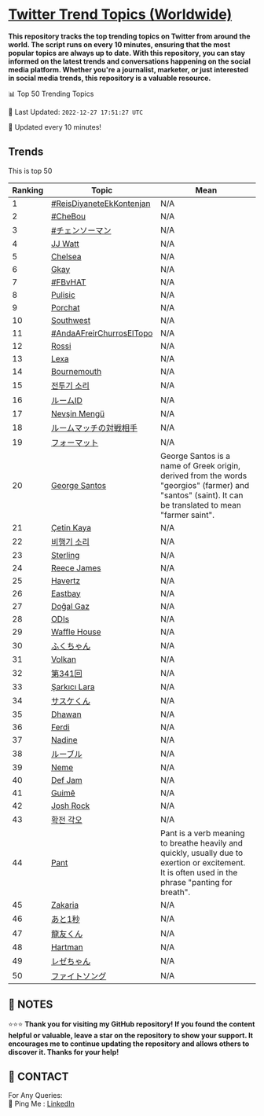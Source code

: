 [Twitter Trend Topics (Worldwide)](https://github.com/ErcinDedeoglu/Twitter-Trend-Topics)
==========

**This repository tracks the top trending topics on Twitter from around the world. 
The script runs on every 10 minutes, ensuring that the most popular topics are always up to date. 
With this repository, you can stay informed on the latest trends and conversations happening on the social media platform. 
Whether you're a journalist, marketer, or just interested in social media trends, this repository is a valuable resource.**


📊 Top 50 Trending Topics

📆 Last Updated: `2022-12-27 17:51:27 UTC`

🔧 Updated every 10 minutes!


## Trends

This is top 50

| Ranking | Topic | Mean |
| ------- | ------------ | ------------ |
| 1 | [#ReisDiyaneteEkKontenjan](http://twitter.com/search?q=%23ReisDiyaneteEkKontenjan) | N/A |
| 2 | [#CheBou](http://twitter.com/search?q=%23CheBou) | N/A |
| 3 | [#チェンソーマン](http://twitter.com/search?q=%23%e3%83%81%e3%82%a7%e3%83%b3%e3%82%bd%e3%83%bc%e3%83%9e%e3%83%b3) | N/A |
| 4 | [JJ Watt](http://twitter.com/search?q=JJ+Watt) | N/A |
| 5 | [Chelsea](http://twitter.com/search?q=Chelsea) | N/A |
| 6 | [Gkay](http://twitter.com/search?q=Gkay) | N/A |
| 7 | [#FBvHAT](http://twitter.com/search?q=%23FBvHAT) | N/A |
| 8 | [Pulisic](http://twitter.com/search?q=Pulisic) | N/A |
| 9 | [Porchat](http://twitter.com/search?q=Porchat) | N/A |
| 10 | [Southwest](http://twitter.com/search?q=Southwest) | N/A |
| 11 | [#AndaAFreirChurrosElTopo](http://twitter.com/search?q=%23AndaAFreirChurrosElTopo) | N/A |
| 12 | [Rossi](http://twitter.com/search?q=Rossi) | N/A |
| 13 | [Lexa](http://twitter.com/search?q=Lexa) | N/A |
| 14 | [Bournemouth](http://twitter.com/search?q=Bournemouth) | N/A |
| 15 | [전투기 소리](http://twitter.com/search?q=%ec%a0%84%ed%88%ac%ea%b8%b0+%ec%86%8c%eb%a6%ac) | N/A |
| 16 | [ルームID](http://twitter.com/search?q=%e3%83%ab%e3%83%bc%e3%83%a0ID) | N/A |
| 17 | [Nevşin Mengü](http://twitter.com/search?q=Nev%c5%9fin+Meng%c3%bc) | N/A |
| 18 | [ルームマッチの対戦相手](http://twitter.com/search?q=%e3%83%ab%e3%83%bc%e3%83%a0%e3%83%9e%e3%83%83%e3%83%81%e3%81%ae%e5%af%be%e6%88%a6%e7%9b%b8%e6%89%8b) | N/A |
| 19 | [フォーマット](http://twitter.com/search?q=%e3%83%95%e3%82%a9%e3%83%bc%e3%83%9e%e3%83%83%e3%83%88) | N/A |
| 20 | [George Santos](http://twitter.com/search?q=George+Santos) | George Santos is a name of Greek origin, derived from the words "georgios" (farmer) and "santos" (saint). It can be translated to mean "farmer saint". |
| 21 | [Çetin Kaya](http://twitter.com/search?q=%c3%87etin+Kaya) | N/A |
| 22 | [비행기 소리](http://twitter.com/search?q=%eb%b9%84%ed%96%89%ea%b8%b0+%ec%86%8c%eb%a6%ac) | N/A |
| 23 | [Sterling](http://twitter.com/search?q=Sterling) | N/A |
| 24 | [Reece James](http://twitter.com/search?q=Reece+James) | N/A |
| 25 | [Havertz](http://twitter.com/search?q=Havertz) | N/A |
| 26 | [Eastbay](http://twitter.com/search?q=Eastbay) | N/A |
| 27 | [Doğal Gaz](http://twitter.com/search?q=Do%c4%9fal+Gaz) | N/A |
| 28 | [ODIs](http://twitter.com/search?q=ODIs) | N/A |
| 29 | [Waffle House](http://twitter.com/search?q=Waffle+House) | N/A |
| 30 | [ふくちゃん](http://twitter.com/search?q=%e3%81%b5%e3%81%8f%e3%81%a1%e3%82%83%e3%82%93) | N/A |
| 31 | [Volkan](http://twitter.com/search?q=Volkan) | N/A |
| 32 | [第341回](http://twitter.com/search?q=%e7%ac%ac341%e5%9b%9e) | N/A |
| 33 | [Şarkıcı Lara](http://twitter.com/search?q=%c5%9eark%c4%b1c%c4%b1+Lara) | N/A |
| 34 | [サスケくん](http://twitter.com/search?q=%e3%82%b5%e3%82%b9%e3%82%b1%e3%81%8f%e3%82%93) | N/A |
| 35 | [Dhawan](http://twitter.com/search?q=Dhawan) | N/A |
| 36 | [Ferdi](http://twitter.com/search?q=Ferdi) | N/A |
| 37 | [Nadine](http://twitter.com/search?q=Nadine) | N/A |
| 38 | [ルーブル](http://twitter.com/search?q=%e3%83%ab%e3%83%bc%e3%83%96%e3%83%ab) | N/A |
| 39 | [Neme](http://twitter.com/search?q=Neme) | N/A |
| 40 | [Def Jam](http://twitter.com/search?q=Def+Jam) | N/A |
| 41 | [Guimê](http://twitter.com/search?q=Guim%c3%aa) | N/A |
| 42 | [Josh Rock](http://twitter.com/search?q=Josh+Rock) | N/A |
| 43 | [확전 각오](http://twitter.com/search?q=%ed%99%95%ec%a0%84+%ea%b0%81%ec%98%a4) | N/A |
| 44 | [Pant](http://twitter.com/search?q=Pant) | Pant is a verb meaning to breathe heavily and quickly, usually due to exertion or excitement. It is often used in the phrase "panting for breath". |
| 45 | [Zakaria](http://twitter.com/search?q=Zakaria) | N/A |
| 46 | [あと1秒](http://twitter.com/search?q=%e3%81%82%e3%81%a81%e7%a7%92) | N/A |
| 47 | [龍友くん](http://twitter.com/search?q=%e9%be%8d%e5%8f%8b%e3%81%8f%e3%82%93) | N/A |
| 48 | [Hartman](http://twitter.com/search?q=Hartman) | N/A |
| 49 | [レゼちゃん](http://twitter.com/search?q=%e3%83%ac%e3%82%bc%e3%81%a1%e3%82%83%e3%82%93) | N/A |
| 50 | [ファイトソング](http://twitter.com/search?q=%e3%83%95%e3%82%a1%e3%82%a4%e3%83%88%e3%82%bd%e3%83%b3%e3%82%b0) | N/A |




## 📝 NOTES

⭐⭐⭐ **Thank you for visiting my GitHub repository! If you found the content helpful or valuable, leave a star on the repository to show your support. It encourages me to continue updating the repository and allows others to discover it. Thanks for your help!**

## 📨 CONTACT

 For Any Queries:  
            🏓 Ping Me : [LinkedIn](https://www.linkedin.com/in/ercindedeoglu/)